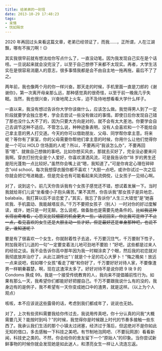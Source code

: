 ```yaml
---
title: 给弟弟的一封信
date: 2013-10-29 17:48:23
tags:
- 亲情
- 恍如隔世
---
```

2020 年再回过头来看这篇文章，老弟已经领证了，而我……，正所谓，人在江湖飘，哪有不挨刀啊！😐

其实我很早前就有想法给你写点什么了，一直没动笔。因为我发现自己实在是个话唠。一旦说起来就会没完没了，以至于自己想停下来都不太现实。再者，大学生活实在是很容易消磨人的意志，很多事情我都是会不由自主地一拖再拖，最后不了了之。

两年前，我也像两个月的你一样兴奋。那天走的时候，手机里面一直是刀郎的《谢谢你》，第一次离开母亲那么远，那种感觉真的很奇怪，以至于前一晚我几乎失眠。当然，我也很兴奋，兴奋地爬上火车，迫不及待地想看看大学什么样子。

一直以来，我没有想过告诉你大学你该做什么，应该怎么做。我觉得男人到了一定阶段就要学会独立思考，学会去尝试一些没有做过的事情。即使日后你发现自己错了那也没什么大不了的，因为只要大方向是对的，就不会有太大差池。你要学会自己去调节这种不适应。不管怎么说，种种迹象表明，没有人会喜欢和一个不能给自己拿主意的男人打交道。今天的你可以借助朋友、父母、同学帮你拿主意。将来呢？等你有了家室，你的父母需要你帮他们拿主意的时候，你用什么让他们觉得你是一个可以 HOLD 住场面的人呢？所以，不要再问“我该怎么办”，不要再回答“嗯”、就做自己想做的事吧。比如你想买风衣，那就去买好了，完全没必要来问我啊。穿衣打扮完全是个人爱好，你喜欢潇洒风流，可是我告诉你“18 岁的男生还是阳光蓬勃一点比较好。”虽然你会嘴上说“嗯，我知道了。”可是你肯定心理在碎碎念“old school，每次我想穿衣服你都不喜欢！”大胆一点吧，或许你试过一次之后你就会把它甩进箱底，但是完全也有可能看起来风流倜傥，让女孩子一见倾心啊。

对了，说到这个。前几天你告诉我有个女孩子感觉还不错，想试着发展一下。当时我就给哥们儿说“坐看傻小子抱头痛苦。”果不其然，你告诉我“那女孩子是异地恋，balabala，我打算以后不谈恋爱了。”其实，我忘了告诉你“人生三大错觉”是“她喜欢我、手机震动、我能越塔反杀。”千万不要把女孩子（别人）一时对你的好过度解读，或许，她只是一时无聊。怎么说呢，做备胎也是需要先绝条件的。~~比如我这种长得出奇难看，心思又比较细密的机会更大一些。话说回来，你比我可是帅了不止一点，看见喜欢的女生还是大胆主动一些才好。但是最好还是单身那种吧，也说不定，谁知道呢？~~

要是有了很喜欢一个女生，你就耐着性子去追，千万要沉住气，千万要耐下性子，附加我哥们儿送的一句“一定要变着法儿地可劲地不要脸！”好吧，这些都是过来人的经验之谈。我不会告诉你高中那年因为我一时糊涂卖了个眼，然后我的初恋就对我彻底放弃治疗了，从此江湖传出“丫就是个十足的花心大萝卜！”悔之晚矣！放远一点来说吧，假如哪个女孩“看走了眼”和你好了，千万要好好对待人家，不要像渣男一样朝秦暮楚，啊，现在这渣滓太多了。好好对待不是说你把 9 块 9 的 Condoms 换成 99。我是一个接受传统教育的人，我向来不提倡婚前性行为。如果有那么一天，我希望你们都能好好把握自己。千万不要跟我说什么有的没的，我身边有的是例子，我不希望有一天你变成她口中的渣男，就是这样。（以上为个人观点）

咳咳，本不应该说这些露骨的话，考虑到我们都成年了，说说也无妨。

对了，上次有些资料需要我给你传过去，我说用传真吧，你十分认真的问我“大概需要几天？能按时到吗？”的时候，我觉得你是时候跟上时代的节奏多接触一些东西了。我承认我们生活的那个小镇太过闭塞，经济过于落后，但这绝对不是你如此无知的借口，多去感触一下科技之美吧。有节制地泡网吧、（不要玩网游）看看新闻，科技史之类的。不然，你会给你的舍友留下一个“原始人”的印象。当你尝试新鲜事物的时候你就会发现她是如此迷人，和漂亮女生一样让人流连忘返。
